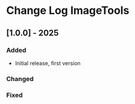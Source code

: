 # Change Log ImageTools


## [1.0.0] - 2025

### Added

- Initial release, first version

### Changed

### Fixed
